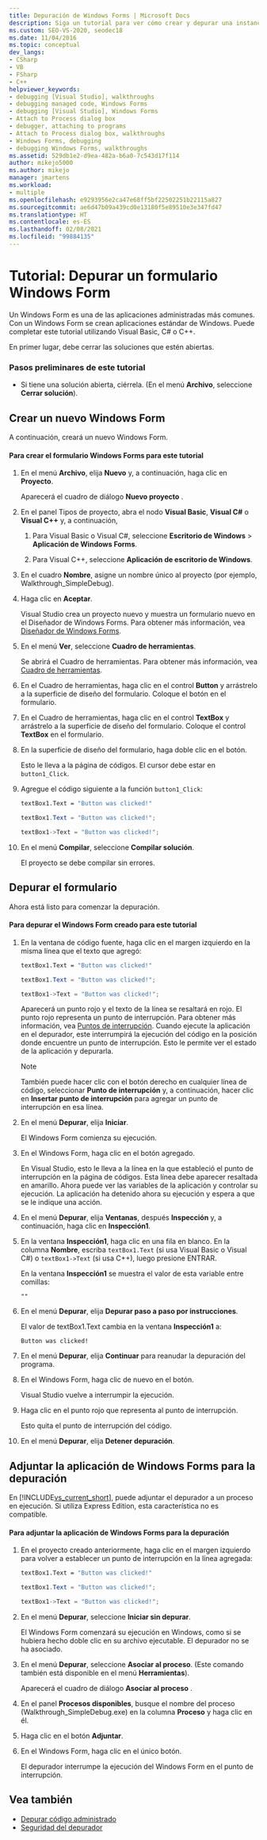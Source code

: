```yaml
---
title: Depuración de Windows Forms | Microsoft Docs
description: Siga un tutorial para ver cómo crear y depurar una instancia de Windows Form, una aplicación administrada común. Puede usar C#, Visual Basic, C++ o F#.
ms.custom: SEO-VS-2020, seodec18
ms.date: 11/04/2016
ms.topic: conceptual
dev_langs:
- CSharp
- VB
- FSharp
- C++
helpviewer_keywords:
- debugging [Visual Studio], walkthroughs
- debugging managed code, Windows Forms
- debugging [Visual Studio], Windows Forms
- Attach to Process dialog box
- debugger, attaching to programs
- Attach to Process dialog box, walkthroughs
- Windows Forms, debugging
- debugging Windows Forms, walkthroughs
ms.assetid: 529db1e2-d9ea-482a-b6a0-7c543d17f114
author: mikejo5000
ms.author: mikejo
manager: jmartens
ms.workload:
- multiple
ms.openlocfilehash: e9293956e2ca47e68ff5bf22502251b22115a827
ms.sourcegitcommit: ae6d47b09a439cd0e13180f5e89510e3e347fd47
ms.translationtype: HT
ms.contentlocale: es-ES
ms.lasthandoff: 02/08/2021
ms.locfileid: "99884135"
---
```

# <a name="walkthrough-debugging-a-windows-form"></a>Tutorial: Depurar un formulario Windows Form
Un Windows Form es una de las aplicaciones administradas más comunes. Con un Windows Form se crean aplicaciones estándar de Windows. Puede completar este tutorial utilizando Visual Basic, C# o C++.

 En primer lugar, debe cerrar las soluciones que estén abiertas.

### <a name="to-prepare-for-this-walkthrough"></a>Pasos preliminares de este tutorial

- Si tiene una solución abierta, ciérrela. (En el menú **Archivo**, seleccione **Cerrar solución**).

## <a name="create-a-new-windows-form"></a>Crear un nuevo Windows Form
 A continuación, creará un nuevo Windows Form.

#### <a name="to-create-the-windows-form-for-this-walkthrough"></a>Para crear el formulario Windows Forms para este tutorial

1. En el menú **Archivo**, elija **Nuevo** y, a continuación, haga clic en **Proyecto**.

     Aparecerá el cuadro de diálogo **Nuevo proyecto** .

2. En el panel Tipos de proyecto, abra el nodo **Visual Basic**, **Visual C#** o **Visual C++** y, a continuación,

    1. Para Visual Basic o Visual C#, seleccione **Escritorio de Windows** > **Aplicación de Windows Forms**.

    2. Para Visual C++, seleccione **Aplicación de escritorio de Windows**.

3. En el cuadro **Nombre**, asigne un nombre único al proyecto (por ejemplo, Walkthrough_SimpleDebug).

4. Haga clic en **Aceptar**.

     Visual Studio crea un proyecto nuevo y muestra un formulario nuevo en el Diseñador de Windows Forms. Para obtener más información, vea [Diseñador de Windows Forms](/previous-versions/visualstudio/visual-studio-2010/e06hs424\(v\=vs.100\)).

5. En el menú **Ver**, seleccione **Cuadro de herramientas**.

     Se abrirá el Cuadro de herramientas. Para obtener más información, vea [Cuadro de herramientas](../ide/reference/toolbox.md).

6. En el Cuadro de herramientas, haga clic en el control **Button** y arrástrelo a la superficie de diseño del formulario. Coloque el botón en el formulario.

7. En el Cuadro de herramientas, haga clic en el control **TextBox** y arrástrelo a la superficie de diseño del formulario. Coloque el control **TextBox** en el formulario.

8. En la superficie de diseño del formulario, haga doble clic en el botón.

     Esto le lleva a la página de códigos. El cursor debe estar en `button1_Click`.

10. Agregue el código siguiente a la función `button1_Click`:

    ```vb
    textBox1.Text = "Button was clicked!"
    ```

    ```csharp
    textBox1.Text = "Button was clicked!";
    ```

    ```cpp
    textBox1->Text = "Button was clicked!";
    ```

11. En el menú **Compilar**, seleccione **Compilar solución**.

     El proyecto se debe compilar sin errores.

## <a name="debug-your-form"></a>Depurar el formulario
 Ahora está listo para comenzar la depuración.

#### <a name="to-debug-the-windows-form-created-for-this-walkthrough"></a>Para depurar el Windows Form creado para este tutorial

1. En la ventana de código fuente, haga clic en el margen izquierdo en la misma línea que el texto que agregó:

     ```vb
    textBox1.Text = "Button was clicked!"
    ```

    ```csharp
    textBox1.Text = "Button was clicked!";
    ```

    ```cpp
    textBox1->Text = "Button was clicked!";
    ```

     Aparecerá un punto rojo y el texto de la línea se resaltará en rojo. El punto rojo representa un punto de interrupción. Para obtener más información, vea [Puntos de interrupción](/previous-versions/ktf38f66(v=vs.100)). Cuando ejecute la aplicación en el depurador, este interrumpirá la ejecución del código en la posición donde encuentre un punto de interrupción. Esto le permite ver el estado de la aplicación y depurarla.

    > [!NOTE]
    > También puede hacer clic con el botón derecho en cualquier línea de código, seleccionar **Punto de interrupción** y, a continuación, hacer clic en **Insertar punto de interrupción** para agregar un punto de interrupción en esa línea.

2. En el menú **Depurar**, elija **Iniciar**.

     El Windows Form comienza su ejecución.

3. En el Windows Form, haga clic en el botón agregado.

     En Visual Studio, esto le lleva a la línea en la que estableció el punto de interrupción en la página de códigos. Esta línea debe aparecer resaltada en amarillo. Ahora puede ver las variables de la aplicación y controlar su ejecución. La aplicación ha detenido ahora su ejecución y espera a que se le indique una acción.

4. En el menú **Depurar**, elija **Ventanas**, después **Inspección** y, a continuación, haga clic en **Inspección1**.

5. En la ventana **Inspección1**, haga clic en una fila en blanco. En la columna **Nombre**, escriba `textBox1.Text` (si usa Visual Basic o Visual C#) o `textBox1->Text` (si usa C++), luego presione ENTRAR.

     En la ventana **Inspección1** se muestra el valor de esta variable entre comillas:

    `""`

6. En el menú **Depurar**, elija **Depurar paso a paso por instrucciones**.

     El valor de textBox1.Text cambia en la ventana **Inspección1** a:

    `Button was clicked!`

7. En el menú **Depurar**, elija **Continuar** para reanudar la depuración del programa.

8. En el Windows Form, haga clic de nuevo en el botón.

     Visual Studio vuelve a interrumpir la ejecución.

9. Haga clic en el punto rojo que representa al punto de interrupción.

     Esto quita el punto de interrupción del código.

10. En el menú **Depurar**, elija **Detener depuración**.

## <a name="attach-to-your-windows-form-application-for-debugging"></a>Adjuntar la aplicación de Windows Forms para la depuración
 En [!INCLUDE[vs_current_short](../code-quality/includes/vs_current_short_md.md)], puede adjuntar el depurador a un proceso en ejecución. Si utiliza Express Edition, esta característica no es compatible.

#### <a name="to-attach-to-the-windows-form-application-for-debugging"></a>Para adjuntar la aplicación de Windows Forms para la depuración

1. En el proyecto creado anteriormente, haga clic en el margen izquierdo para volver a establecer un punto de interrupción en la línea agregada:

     ```vb
    textBox1.Text = "Button was clicked!"
    ```

    ```csharp
    textBox1.Text = "Button was clicked!";
    ```

    ```cpp
    textBox1->Text = "Button was clicked!";
    ```

2. En el menú **Depurar**, seleccione **Iniciar sin depurar**.

     El Windows Form comenzará su ejecución en Windows, como si se hubiera hecho doble clic en su archivo ejecutable. El depurador no se ha asociado.

3. En el menú **Depurar**, seleccione **Asociar al proceso**. (Este comando también está disponible en el menú **Herramientas**).

     Aparecerá el cuadro de diálogo **Asociar al proceso** .

4. En el panel **Procesos disponibles**, busque el nombre del proceso (Walkthrough_SimpleDebug.exe) en la columna **Proceso** y haga clic en él.

5. Haga clic en el botón **Adjuntar**.

6. En el Windows Form, haga clic en el único botón.

     El depurador interrumpe la ejecución del Windows Form en el punto de interrupción.

## <a name="see-also"></a>Vea también
- [Depurar código administrado](../debugger/debugging-managed-code.md)
- [Seguridad del depurador](../debugger/debugger-security.md)